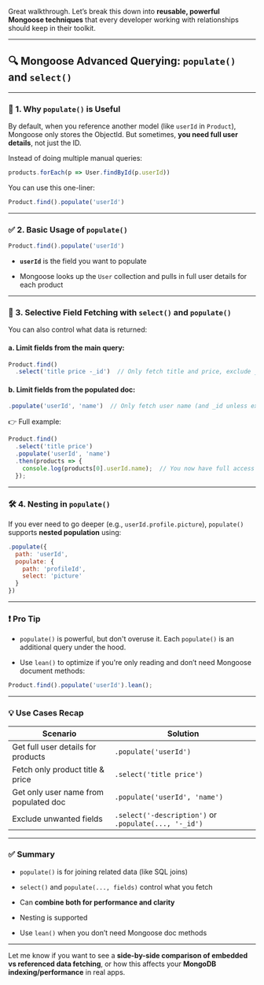 Great walkthrough. Let’s break this down into **reusable, powerful Mongoose techniques** that every developer working with relationships should keep in their toolkit.

---

## 🔍 Mongoose Advanced Querying: `populate()` and `select()`

---

### 🧠 1. **Why `populate()` is Useful**

By default, when you reference another model (like `userId` in `Product`), Mongoose only stores the ObjectId. But sometimes, **you need full user details**, not just the ID.

Instead of doing multiple manual queries:

```js
products.forEach(p => User.findById(p.userId))
```

You can use this one-liner:

```js
Product.find().populate('userId')
```

---

### ✅ 2. **Basic Usage of `populate()`**

```js
Product.find().populate('userId')
```

- **`userId`** is the field you want to populate
    
- Mongoose looks up the `User` collection and pulls in full user details for each product
    

---

### 🧠 3. **Selective Field Fetching with `select()` and `populate()`**

You can also control what data is returned:

#### a. **Limit fields from the main query:**

```js
Product.find()
  .select('title price -_id')  // Only fetch title and price, exclude _id
```

#### b. **Limit fields from the populated doc:**

```js
.populate('userId', 'name')  // Only fetch user name (and _id unless excluded)
```

👉 Full example:

```js
Product.find()
  .select('title price')
  .populate('userId', 'name')
  .then(products => {
    console.log(products[0].userId.name);  // You now have full access
  });
```

---

### 🛠️ 4. **Nesting in `populate()`**

If you ever need to go deeper (e.g., `userId.profile.picture`), `populate()` supports **nested population** using:

```js
.populate({
  path: 'userId',
  populate: {
    path: 'profileId',
    select: 'picture'
  }
})
```

---

### ❗ Pro Tip

- `populate()` is powerful, but don't overuse it. Each `populate()` is an additional query under the hood.
    
- Use `lean()` to optimize if you're only reading and don’t need Mongoose document methods:
    

```js
Product.find().populate('userId').lean();
```

---

### 💡 Use Cases Recap

|Scenario|Solution|
|---|---|
|Get full user details for products|`.populate('userId')`|
|Fetch only product title & price|`.select('title price')`|
|Get only user name from populated doc|`.populate('userId', 'name')`|
|Exclude unwanted fields|`.select('-description')` or `.populate(..., '-_id')`|

---

### ✅ Summary

- `populate()` is for joining related data (like SQL joins)
    
- `select()` and `populate(..., fields)` control what you fetch
    
- Can **combine both for performance and clarity**
    
- Nesting is supported
    
- Use `lean()` when you don’t need Mongoose doc methods
    

---

Let me know if you want to see a **side-by-side comparison of embedded vs referenced data fetching**, or how this affects your **MongoDB indexing/performance** in real apps.